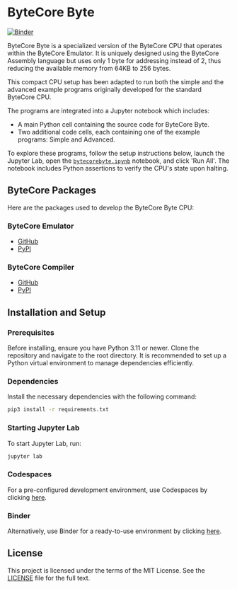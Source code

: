 # ByteCore Byte

[![Binder](https://mybinder.org/badge_logo.svg)](https://mybinder.org/v2/gh/joakimwinum/bytecore-byte/main?labpath=bytecorebyte.ipynb)

ByteCore Byte is a specialized version of the ByteCore CPU that operates within the ByteCore Emulator. It is uniquely designed using the ByteCore Assembly language but uses only 1 byte for addressing instead of 2, thus reducing the available memory from 64KB to 256 bytes.

This compact CPU setup has been adapted to run both the simple and the advanced example programs originally developed for the standard ByteCore CPU.

The programs are integrated into a Jupyter notebook which includes:

- A main Python cell containing the source code for ByteCore Byte.
- Two additional code cells, each containing one of the example programs: Simple and Advanced.

To explore these programs, follow the setup instructions below, launch the Jupyter Lab, open the [`bytecorebyte.ipynb`](bytecorebyte.ipynb) notebook, and click 'Run All'. The notebook includes Python assertions to verify the CPU's state upon halting.

## ByteCore Packages

Here are the packages used to develop the ByteCore Byte CPU:

### ByteCore Emulator

- [GitHub](https://github.com/joakimwinum/bytecore)
- [PyPI](https://pypi.org/project/bytecore/)

### ByteCore Compiler

- [GitHub](https://github.com/joakimwinum/bytecorecompiler)
- [PyPI](https://pypi.org/project/bytecorecompiler/)

## Installation and Setup

### Prerequisites

Before installing, ensure you have Python 3.11 or newer. Clone the repository and navigate to the root directory. It is recommended to set up a Python virtual environment to manage dependencies efficiently.

### Dependencies

Install the necessary dependencies with the following command:

```bash
pip3 install -r requirements.txt
```

### Starting Jupyter Lab

To start Jupyter Lab, run:

```bash
jupyter lab
```

### Codespaces

For a pre-configured development environment, use Codespaces by clicking [here](https://github.com/codespaces/new?hide_repo_select=true&ref=main&repo=joakimwinum/bytecore-byte).

### Binder

Alternatively, use Binder for a ready-to-use environment by clicking [here](https://mybinder.org/v2/gh/joakimwinum/bytecore-byte/main?labpath=bytecorebyte.ipynb).

## License

This project is licensed under the terms of the MIT License. See the [LICENSE](https://github.com/joakimwinum/bytecore-byte/blob/main/LICENSE) file for the full text.
